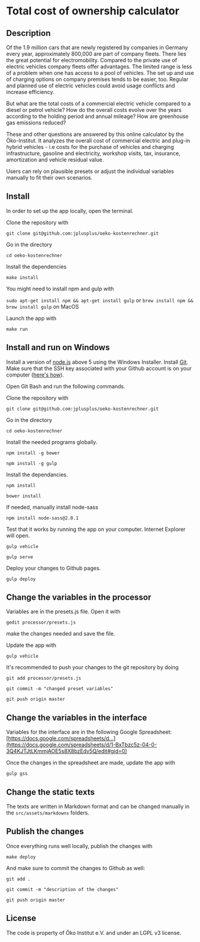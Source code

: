 # Total cost of ownership calculator

## Description

Of the 1.9 million cars that are newly registered by companies in Germany every year, approximately 800,000 are part of company fleets. There lies the great potential for electromobility. Compared to the private use of electric vehicles company fleets offer advantages. The limited range is less of a problem when one has access to a pool of vehicles. The set up and use of charging options on company premises tends to be easier, too. Regular and planned use of electric vehicles could avoid usage conflicts and increase efficiency.

But what are the total costs of a commercial electric vehicle compared to a diesel or petrol vehicle? How do the overall costs evolve over the years according to the holding period and annual mileage? How are greenhouse gas emissions reduced?

These and other questions are answered by this online calculator by the Öko-Institut. It analyzes the overall cost of commercial electric and plug-in hybrid vehicles - i.e costs for the purchase of vehicles and charging infrastructure, gasoline and electricity, workshop visits, tax, insurance, amortization and vehicle residual value.

Users can rely on plausible presets or adjust the individual variables manually to fit their own scenarios. 

## Install

In order to set up the app locally, open the terminal. 

Clone the repository with

`git clone git@github.com:jplusplus/oeko-kostenrechner.git`

Go in the directory

`cd oeko-kostenrechner`

Install the dependencies

`make install`

You might need to install npm and gulp with

`sudo apt-get install npm && apt-get install gulp` or `brew install npm && brew install gulp` on MacOS

Launch the app with

`make run`

## Install and run on Windows

Install a version of [node.js](https://nodejs.org/en/download/current/) above 5 using the Windows Installer. Install [Git](https://git-scm.com/download/win). Make sure that the SSH key associated with your Github account is on your computer ([here's how](https://help.github.com/articles/generating-an-ssh-key/)).

Open Git Bash and run the following commands.

Clone the repository with

`git clone git@github.com:jplusplus/oeko-kostenrechner.git`

Go in the directory

`cd oeko-kostenrechner`

Install the needed programs globally.

`npm install -g bower`

`npm install -g gulp`

Install the dependancies.

`npm install`

`bower install`

If needed, manually install node-sass

`npm install node-sass@2.0.1`

Test that it works by running the app on your computer. Internet Explorer will open.

`gulp vehicle`

`gulp serve`

Deploy your changes to Github pages.

`gulp deploy`

## Change the variables in the processor

Variables are in the presets.js file. Open it with

`gedit processor/presets.js`

make the changes needed and save the file.

Update the app with

`gulp vehicle`

It's recommended to push your changes to the git repository by doing

`git add processor/presets.js`

`git commit -m "changed preset variables"`

`git push origin master`

## Change the variables in the interface

Variables for the interface are in the following Google Spreadsheet: [https://docs.google.com/spreadsheets/d...](https://docs.google.com/spreadsheets/d/1-BxTbzc5z-04-0-3Q4KJTJtLKmmjAOE5s8X8bzEdv5Q/edit#gid=0)

Once the changes in the spreadsheet are made, update the app with

`gulp gss`

## Change the static texts

The texts are written in Markdown format and can be changed manually in the `src/assets/markdowns` folders.

## Publish the changes

Once everything runs well locally, publish the changes with

`make deploy`

And make sure to commit the changes to Github as well:

`git add .`

`git commit -m "description of the changes"`

`git push origin master`

## License

The code is property of Öko Institut e.V. and under an LGPL v3 license.